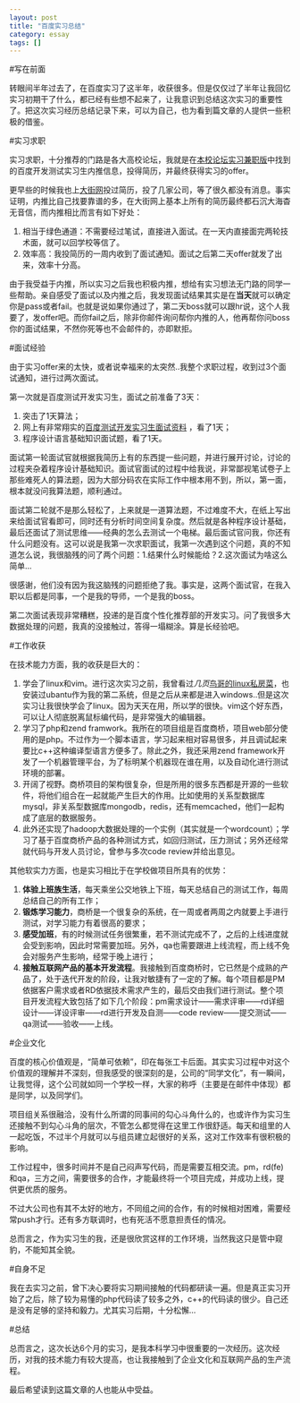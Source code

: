 ```yaml
---
layout: post
title: "百度实习总结"
category: essay
tags: []
---
```

#写在前面


转眼间半年过去了，在百度实习了这半年，收获很多。但是仅仅过了半年让我回忆实习初期干了什么，都已经有些想不起来了，让我意识到总结这次实习的重要性了。把这次实习经历总结记录下来，可以为自己，也为看到篇文章的人提供一些积极的借鉴。

#实习求职

实习求职，十分推荐的门路是各大高校论坛，我就是在[本校论坛实习兼职版](http://bbs.byr.cn/#!board/ParttimeJob)中找到的百度开发测试实习生内推信息，投得简历，并最终获得实习的offer。

更早些的时候我也上[大街网](www.dajie.com)投过简历，投了几家公司，等了很久都没有消息。事实证明，内推比自己找要靠谱的多，在大街网上基本上所有的简历最终都石沉大海杳无音信，而内推相比而言有如下好处：

1. 相当于绿色通道：不需要经过笔试，直接进入面试。在一天内直接面完两轮技术面，就可以回学校等信了。
2. 效率高：我投简历的一周内收到了面试通知。面试之后第二天offer就发了出来，效率十分高。

由于我受益于内推，所以实习之后我也积极内推，想给有实习想法无门路的同学一些帮助。亲自感受了面试以及内推之后，我发现面试结果其实是在**当天**就可以确定你是pass或者fail。也就是说如果你通过了，第二天boss就可以跟hr说，这个人我要了，发offer吧。而你fail之后，除非你邮件询问帮你内推的人，他再帮你问boss你的面试结果，不然你死等也不会邮件的，亦即默拒。	

#面试经验

由于实习offer来的太快，或者说幸福来的太突然..我整个求职过程，收到过3个面试通知，进行过两次面试。

第一次就是百度测试开发实习生，面试之前准备了3天：

1. 突击了1天算法；
2. 网上有非常翔实的[百度测试开发实习生面试资料](http://wenku.baidu.com/link?url=Xcx9FK_rnhEiw4dO63dTjPL65qdgap3wWvMoJaze7cyaLvQY9DKkuc8Qp2beb3FaeTGC6TVIHMIuIImC2Km6ak4NtK6DHPzGZ9JmPVB2eJu)
，看了1天；
3. 程序设计语言基础知识面试题，看了1天。

面试第一轮面试官就根据我简历上有的东西提一些问题，并进行展开讨论，讨论的过程夹杂着程序设计基础知识。面试官面试的过程中给我说，非常鄙视笔试卷子上那些难死人的算法题，因为大部分码农在实际工作中根本用不到，所以，第一面，根本就没问我算法题，顺利通过。

面试第二轮就不是那么轻松了，上来就是一道算法题，不过难度不大，在纸上写出来给面试官看即可，同时还有分析时间空间复杂度。然后就是各种程序设计基础，最后还面试了测试思维——经典的怎么去测试一个电梯。最后面试官问我，你还有什么问题没有。这可以说是我第一次求职面试，我第一次遇到这个问题，真的不知道怎么说，我很脑残的问了两个问题：1.结果什么时候能给？2.这次面试为啥这么简单...

很感谢，他们没有因为我这脑残的问题拒绝了我。事实是，这两个面试官，在我入职以后都是同事，一个是我的导师，一个是我的boss。

第二次面试表现非常糟糕，投递的是百度个性化推荐部的开发实习。问了我很多大数据处理的问题，我真的没接触过，答得一塌糊涂。算是长经验吧。

#工作收获

在技术能力方面，我的收获是巨大的：

1. 学会了linux和vim。进行这次实习之前，我曾看过*几页*[鸟哥的linux私房菜](http://book.douban.com/subject/4889838/)，也安装过ubantu作为我的第二系统，但是之后从来都是进入windows..但是这次实习让我很快学会了linux。因为天天在用，所以学的很快。vim这个好东西，可以让人彻底脱离鼠标编代码，是非常强大的编辑器。
2. 学习了php和zend framwork。我所在的项目组是百度商桥，项目web部分使用的是php。不过作为一个脚本语言，学习起来相对容易很多，并且调试起来要比c++这种编译型语言方便多了。除此之外，我还采用zend framework开发了一个机器管理平台，为了标明某个机器现在谁在用，以及自动化进行测试环境的部署。
3. 开阔了视野。商桥项目的架构很复杂，但是所用的很多东西都是开源的一些软件，将他们组合在一起就能产生巨大的作用。比如使用的关系型数据库mysql，非关系型数据库mongodb，redis，还有memcached，他们一起构成了底层的数据服务。
4. 此外还实现了hadoop大数据处理的一个实例（其实就是一个wordcount）；学习了基于百度商桥产品的各种测试方式，如回归测试，压力测试；另外还经常就代码与开发人员讨论，曾参与多次code review并给出意见。

其他软实力方面，也是实习相比于在学校做项目所具有的优势：

1. **体验上班族生活**，每天乘坐公交地铁上下班，每天总结自己的测试工作，每周总结自己的所有工作；
2. **锻炼学习能力**，商桥是一个很复杂的系统，在一周或者两周之内就要上手进行测试，对学习能力有着很高的要求；
3. **感受加班**，有的时候测试任务很繁重，若不测试完成不了，之后的上线进度就会受到影响，因此时常需要加班。另外，qa也需要跟进上线流程，而上线不免会对服务产生影响，经常于晚上进行；
4. **接触互联网产品的基本开发流程**。我接触到百度商桥时，它已然是个成熟的产品了，处于迭代开发的阶段，让我对敏捷有了一定的了解。每个项目都是PM依据客户需求或者RD依据技术需求产生的，最后交由我们进行测试。整个项目开发流程大致包括了如下几个阶段：pm需求设计——需求评审——rd详细设计——详设评审——rd进行开发及自测——code review——提交测试——qa测试——验收——上线。


#企业文化

百度的核心价值观是，“简单可依赖”，印在每张工卡后面。其实实习过程中对这个价值观的理解并不深刻，但我感受的很深刻的是，公司的“同学文化”，有一瞬间，让我觉得，这个公司就如同一个学校一样，大家的称呼（主要是在邮件中体现）都是同学，以及同学们。

项目组关系很融洽，没有什么所谓的同事间的勾心斗角什么的，也或许作为实习生还接触不到勾心斗角的层次，不管怎么都觉得在这里工作很舒适。每天和组里的人一起吃饭，不过半个月就可以与组员建立起很好的关系，这对工作效率有很积极的影响。

工作过程中，很多时间并不是自己闷声写代码，而是需要互相交流。pm，rd(fe)和qa，三方之间，需要很多的合作，才能最终将一个项目完成，并成功上线，提供更优质的服务。

不过大公司也有其不太好的地方，不同组之间的合作，有的时候相对困难，需要经常push才行。还有多方联调时，也有死活不愿意担责任的情况。

总而言之，作为实习生的我，还是很欣赏这样的工作环境，当然我这只是管中窥豹，不能知其全貌。

#自身不足

我在去实习之前，曾下决心要将实习期间接触的代码都研读一遍。但是真正实习开始了之后，除了较为易懂的php代码读了较多之外，c++的代码读的很少。自己还是没有足够的坚持和毅力。尤其实习后期，十分松懈...

#总结

总而言之，这次长达6个月的实习，是我本科学习中很重要的一次经历。这次经历，对我的技术能力有较大提高，也让我接触到了企业文化和互联网产品的生产流程。

最后希望读到这篇文章的人也能从中受益。

